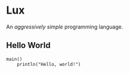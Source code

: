 # Lux

An _aggressively simple_ programming language.

## Hello World

```luau
main()
    println("Hello, world!")
```
